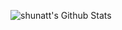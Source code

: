 ![shunatt's Github Stats](https://github-readme-stats.vercel.app/api/top-langs/?username=shuantt&theme=vue-dark&line_height=22&layout=compact&hide=less)

<!--
**shuantt/shuantt** is a ✨ _special_ ✨ repository because its `README.md` (this file) appears on your GitHub profile.

Here are some ideas to get you started:

- 🔭 I’m currently working on ...
- 🌱 I’m currently learning ...
- 👯 I’m looking to collaborate on ...
- 🤔 I’m looking for help with ...
- 💬 Ask me about ...
- 📫 How to reach me: ...
- 😄 Pronouns: ...
- ⚡ Fun fact: ...
-->
